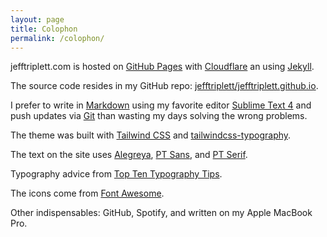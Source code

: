 ```yaml
---
layout: page
title: Colophon
permalink: /colophon/
---
```


jefftriplett.com is hosted on [GitHub Pages][] with [Cloudflare][] an using [Jekyll][].

The source code resides in my GitHub repo: [jefftriplett/jefftriplett.github.io][].

I prefer to write in [Markdown][] using my favorite editor [Sublime Text 4][] and push updates via [Git][] than wasting my days solving the wrong problems.

The theme was built with [Tailwind CSS][] and [tailwindcss-typography][].

The text on the site uses [Alegreya][], [PT Sans][], and [PT Serif][].

Typography advice from [Top Ten Typography Tips][].

The icons come from [Font Awesome][].

Other indispensables: GitHub, Spotify, and written on my Apple MacBook Pro.

[Alegreya]: https://fonts.google.com/specimen/Alegreya
[Cloudflare]: https://www.cloudflare.com
[Font Awesome]: http://fontawesome.io/
[Git]: https://git-scm.com/
[GitHub Pages]: https://pages.github.com/
[jefftriplett/jefftriplett.github.io]: https://github.com/jefftriplett/jefftriplett.github.io
[Jekyll]: https://jekyllrb.com/
[Markdown]: https://daringfireball.net/projects/markdown/
[PT Sans]: https://fonts.google.com/specimen/PT+Sans
[PT Serif]: https://fonts.google.com/specimen/PT+Serif
[SASS]: http://sass-lang.com/
[Skeleton-Sass]: https://github.com/whatsnewsaes/Skeleton-Sass
[Skeleton]: http://getskeleton.com/
[Sublime Text 4]: https://www.sublimetext.com/
[Tailwind CSS]: http://tailwindcss.com
[tailwindcss-typography]: https://github.com/tailwindlabs/tailwindcss-typography
[Top Ten Typography Tips]: http://www.toptentypography.tips/

